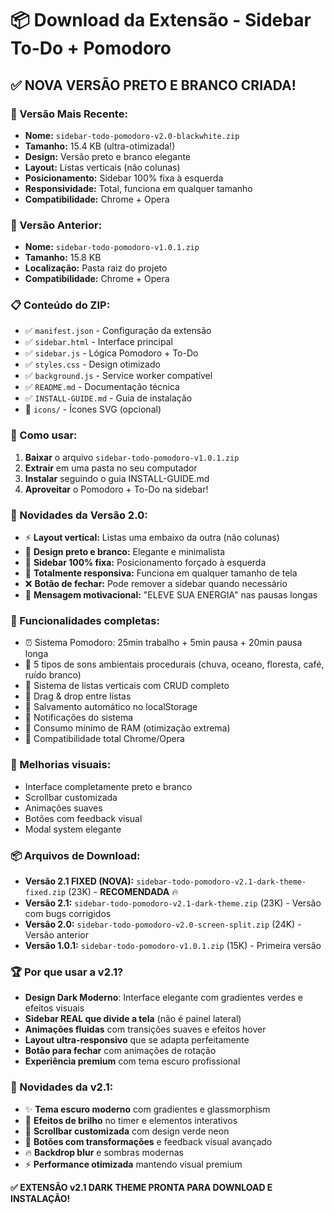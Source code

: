# 📦 Download da Extensão - Sidebar To-Do + Pomodoro

## ✅ **NOVA VERSÃO PRETO E BRANCO CRIADA!**

### **📁 Versão Mais Recente:**
- **Nome:** `sidebar-todo-pomodoro-v2.0-blackwhite.zip`
- **Tamanho:** 15.4 KB (ultra-otimizada!)
- **Design:** Versão preto e branco elegante
- **Layout:** Listas verticais (não colunas)
- **Posicionamento:** Sidebar 100% fixa à esquerda
- **Responsividade:** Total, funciona em qualquer tamanho
- **Compatibilidade:** Chrome + Opera

### **📁 Versão Anterior:**
- **Nome:** `sidebar-todo-pomodoro-v1.0.1.zip`
- **Tamanho:** 15.8 KB
- **Localização:** Pasta raiz do projeto
- **Compatibilidade:** Chrome + Opera

### **📋 Conteúdo do ZIP:**
- ✅ `manifest.json` - Configuração da extensão
- ✅ `sidebar.html` - Interface principal
- ✅ `sidebar.js` - Lógica Pomodoro + To-Do
- ✅ `styles.css` - Design otimizado
- ✅ `background.js` - Service worker compatível
- ✅ `README.md` - Documentação técnica
- ✅ `INSTALL-GUIDE.md` - Guia de instalação
- 📁 `icons/` - Ícones SVG (opcional)

### **🚀 Como usar:**
1. **Baixar** o arquivo `sidebar-todo-pomodoro-v1.0.1.zip`
2. **Extrair** em uma pasta no seu computador
3. **Instalar** seguindo o guia INSTALL-GUIDE.md
4. **Aproveitar** o Pomodoro + To-Do na sidebar!

### **🚀 Novidades da Versão 2.0:**
- ⚡ **Layout vertical:** Listas uma embaixo da outra (não colunas)
- 🖤 **Design preto e branco:** Elegante e minimalista
- 📍 **Sidebar 100% fixa:** Posicionamento forçado à esquerda
- 📱 **Totalmente responsiva:** Funciona em qualquer tamanho de tela
- ❌ **Botão de fechar:** Pode remover a sidebar quando necessário
- 💪 **Mensagem motivacional:** "ELEVE SUA ENERGIA" nas pausas longas

### **🎯 Funcionalidades completas:**
- ⏰ Sistema Pomodoro: 25min trabalho + 5min pausa + 20min pausa longa
- 🎵 5 tipos de sons ambientais procedurais (chuva, oceano, floresta, café, ruído branco)
- 📝 Sistema de listas verticais com CRUD completo
- 🔄 Drag & drop entre listas
- 💾 Salvamento automático no localStorage
- 🔔 Notificações do sistema
- 💫 Consumo mínimo de RAM (otimização extrema)
- 🔧 Compatibilidade total Chrome/Opera

### **🎨 Melhorias visuais:**
- Interface completamente preto e branco
- Scrollbar customizada
- Animações suaves
- Botões com feedback visual
- Modal system elegante

### **📦 Arquivos de Download:**
- **Versão 2.1 FIXED (NOVA):** `sidebar-todo-pomodoro-v2.1-dark-theme-fixed.zip` (23K) - **RECOMENDADA** 🔥
- **Versão 2.1:** `sidebar-todo-pomodoro-v2.1-dark-theme.zip` (23K) - Versão com bugs corrigidos
- **Versão 2.0:** `sidebar-todo-pomodoro-v2.0-screen-split.zip` (24K) - Versão anterior
- **Versão 1.0.1:** `sidebar-todo-pomodoro-v1.0.1.zip` (15K) - Primeira versão

### **🏆 Por que usar a v2.1?**
- **Design Dark Moderno**: Interface elegante com gradientes verdes e efeitos visuais
- **Sidebar REAL que divide a tela** (não é painel lateral)
- **Animações fluidas** com transições suaves e efeitos hover
- **Layout ultra-responsivo** que se adapta perfeitamente
- **Botão para fechar** com animações de rotação
- **Experiência premium** com tema escuro profissional

### **🎨 Novidades da v2.1:**
- ✨ **Tema escuro moderno** com gradientes e glassmorphism
- 🌟 **Efeitos de brilho** no timer e elementos interativos
- 🎯 **Scrollbar customizada** com design verde neon
- 💫 **Botões com transformações** e feedback visual avançado
- 🔥 **Backdrop blur** e sombras modernas
- ⚡ **Performance otimizada** mantendo visual premium

**✅ EXTENSÃO v2.1 DARK THEME PRONTA PARA DOWNLOAD E INSTALAÇÃO!**